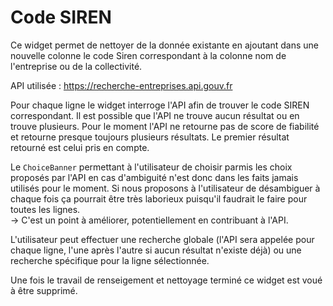 # Code SIREN

Ce widget permet de nettoyer de la donnée existante en ajoutant dans une nouvelle colonne le code Siren correspondant à la colonne nom de l'entreprise ou de la collectivité.

API utilisée : https://recherche-entreprises.api.gouv.fr

Pour chaque ligne le widget interroge l'API afin de trouver le code SIREN correspondant.
Il est possible que l'API ne trouve aucun résultat ou en trouve plusieurs. 
Pour le moment l'API ne retourne pas de score de fiabilité et retourne presque toujours plusieurs résultats. Le premier résultat retourné est celui pris en compte.

Le `ChoiceBanner` permettant à l'utilisateur de choisir parmis les choix proposés par l'API en cas d'ambiguité n'est donc dans les faits jamais utilisés pour le moment. Si nous proposons à l'utilisateur de désambiguer à chaque fois ça pourrait être très laborieux puisqu'il faudrait le faire pour toutes les lignes. \
&rarr; C'est un point à améliorer, potentiellement en contribuant à l'API. 

L'utilisateur peut effectuer une recherche globale (l'API sera appelée pour chaque ligne, l'une après l'autre si aucun résultat n'existe déjà) ou une recherche spécifique pour la ligne sélectionnée.

Une fois le travail de renseigement et nettoyage terminé ce widget est voué à être supprimé.
